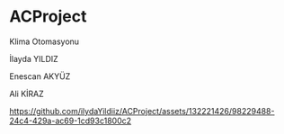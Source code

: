 # ACProject
Klima Otomasyonu

İlayda YILDIZ 

Enescan AKYÜZ

Ali KİRAZ







https://github.com/ilydaYildiiz/ACProject/assets/132221426/98229488-24c4-429a-ac69-1cd93c1800c2

